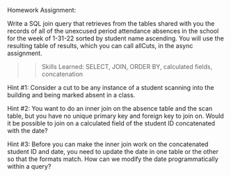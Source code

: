 Homework Assignment:

 Write a SQL join query that retrieves from the tables shared with you the records of all of the unexcused period attendance absences in the school for the week of  1-31-22 sorted by student name ascending.  You will use the resulting table of results, which you can call allCuts, in the async assignment.
 
>>Skills Learned:  SELECT, JOIN, ORDER BY, calculated fields, concatenation  

Hint #1:  Consider a cut to be any instance of a student scanning into the building and being marked absent in a class.

Hint #2:  You want to do an inner join on the absence table and the scan table, but you have no unique primary key and foreign key to join on.  Would it be possible to join on a calculated field of the student ID concatenated with the date?

Hint #3:  Before you can make the inner join work on the concatenated student ID and date, you need to update the date in one table or the other so that the formats match.  How can we modify the date programmatically within a query?
